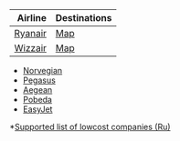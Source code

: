 
| Airline | Destinations |
| ---------: | :-------- |
| [Ryanair](https://www.ryanair.com/) | [Map](https://www.ryanair.com/gb/en/cheap-flight-destinations) |
| [Wizzair](https://wizzair.com/) | [Map](https://wizzair.com/ru-RU/Map) |


* [Norvegian](https://www.norwegian.com/)
* [Pegasus](https://www.flypgs.com/)
* [Aegean](https://en.aegeanair.com/)
* [Pobeda](https://pobeda.aero)
* [EasyJet](https://easyjet.com)

*[Supported list of lowcost companies (Ru)](https://samokatus.ru/lowcost-airlines/)
